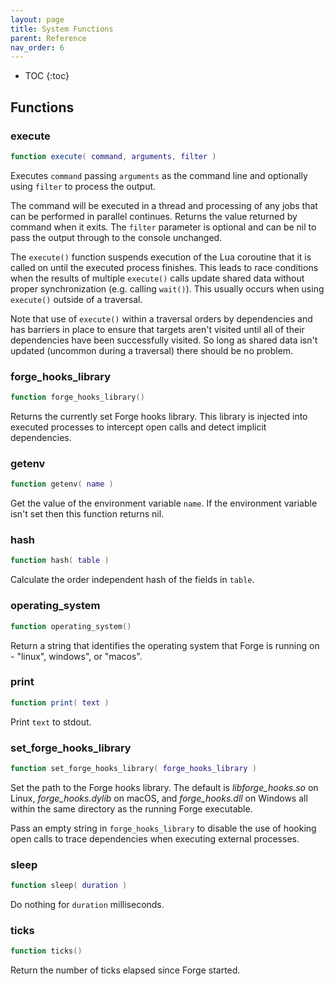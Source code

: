 ```yaml
---
layout: page
title: System Functions
parent: Reference
nav_order: 6
---
```


- TOC
{:toc}

## Functions

### execute

~~~lua
function execute( command, arguments, filter )
~~~

Executes `command` passing `arguments` as the command line and optionally using `filter` to process the output. 

The command will be executed in a thread and processing of any jobs that can be performed in parallel continues.  Returns the value returned by command when it exits.  The `filter` parameter is optional and can be nil to pass the output through to the console unchanged.

The `execute()` function suspends execution of the Lua coroutine that it is called on until the executed process finishes.  This leads to race conditions when the results of multiple `execute()` calls update shared data without proper synchronization (e.g. calling `wait()`).  This usually occurs when using `execute()` outside of a traversal.

Note that use of `execute()` within a traversal orders by dependencies and has barriers in place to ensure that targets aren't visited until all of their dependencies have been successfully visited.  So long as shared data isn't updated (uncommon during a traversal) there should be no problem.

### forge_hooks_library

~~~lua
function forge_hooks_library()
~~~

Returns the currently set Forge hooks library.  This library is injected into executed processes to intercept open calls and detect implicit dependencies.

### getenv

~~~lua
function getenv( name )
~~~

Get the value of the environment variable `name`.  If the environment variable isn't set then this function returns nil.

### hash

~~~lua
function hash( table )
~~~

Calculate the order independent hash of the fields in `table`.

### operating_system

~~~lua
function operating_system()
~~~

Return a string that identifies the operating system that Forge is running on - "linux", windows", or "macos".

### print

~~~lua
function print( text )
~~~

Print `text` to stdout.

### set_forge_hooks_library

~~~lua
function set_forge_hooks_library( forge_hooks_library )
~~~

Set the path to the Forge hooks library.  The default is *libforge_hooks.so* on Linux, *forge_hooks.dylib* on macOS, and *forge_hooks.dll* on Windows all within the same directory as the running Forge executable.

Pass an empty string in `forge_hooks_library` to disable the use of hooking open calls to trace dependencies when executing external processes.

### sleep

~~~lua
function sleep( duration )
~~~

Do nothing for `duration` milliseconds.

### ticks

~~~lua
function ticks()
~~~

Return the number of ticks elapsed since Forge started.
